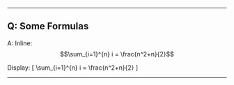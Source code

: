 
---
Q: Some Formulas
---
A:
Inline: $$\sum_{i=1}^{n} i = \frac{n^2+n}{2}$$

Display: \[ \sum_{i=1}^{n} i = \frac{n^2+n}{2} \]

---
